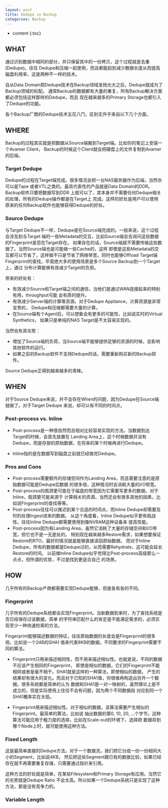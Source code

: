 ```yaml
---
layout: post
title: Dedupe in Backup
categories: Backup
---
```


* content 
{:toc}

## WHAT
通过识别数据中相同的部分，并只保留其中的一份拷贝，这个过程就是去重(Dedupe)。往往
Dedupe和压缩一起使用，而且都能起到减少数据长度从而提高磁盘利用率，这是两种不一样的技术。

自从Data Domain把Dedupe技术在Backup领域发扬光大之后，Dedupe就成为了Backup领域的标配。
通常Backup的数据都有大量的重复，所有Backup解决方案都必须包括这样那样的Dedupe，而且
现在越来越多的Primary Storage也都引入了Dedupe的功能。

各个Backup厂商的Dedupe技术五花八门，区别无外乎来自以下几个方面。

## WHERE
Backup的过程其实就是把数据从Source端搬到Target端。比如你的笔记上安装一个Avamer Client，
Backup的时候这个Client就会把硬盘上的文件复制到Avamer的后端。

### Target Dedupe

Dedupe的过程在Target端完成。很多情况会把一台NAS服务器作为后端，当然亦可以是Tape
或者VTL之类的。最具代表性的产品就是Data Domain的DDR。Backup软件只要把数据写到DDR
上就可以了，其本身并不需要任何Dedupe相关的处理，所有的Dedupe操作都是在Target上
完成。这样的好处是用户可以使用原来的任何Backup软件也能够获得Dedupe的好处。
		
### Source Dedupe

与Target Dedupe不一样，Dedupe是在Source端完成的。一般来说，这个过程会涉及到与Target
端的一些Metadata的交互，比如Source端会去询问这些数据的Fingerprint是否在Target存在。
如果存在的话，Source端就不需要传输这些数据了。当然Source端也是可能做一些Cache的，这样
即使是这些Metadata的交互都可以节省了，这样做不只是节省了网络带宽，同时也能够Offload
Target端Fingerprint的查找，毕竟绝大多的使用场景是多个Source Backup到一个Target上，通过
分布计算能够有效减少Target的负担。

带来的好处有：

* 有效减少Source和Target端之间的通信，当他们是通过WAN连接起来的特别有用，throughput可能
  会有质的提升。
* 有效减少Server端的计算等资源。对于Dedupe Appliance，计算资源是非常宝贵的，
  Dedupe和压缩都需要大量的计算。
* 在Source端有个Agent后，可以想象会有更多的可能性，比如说实时的Virtual Synthetics，
  如果只是单纯的NAS Target是不太容易实现的。

当然也有其劣势：

* 增加了Source端的负荷，当Source端不能够提供足够的资源的时候，会影响其他软件的运行。
* 如果之前的Backup软件不支持Dedupe的话，需要重新购买新的Backup软件。

Source Dedupe正得到越来越多的青睐。

## WHEN

对于Source Dedupe来说，并不会存在When的问题，因为Dedupe在Source端就做了。对于Target Dedupe
来说，却可以有不同的时间点。

### Post-process vs. Inline

* Post-process是一种很自然而且相对比较容易实现的方法。当数据到达Target的时候，会首先放置在
  Landing Area上，这个时候数据并没有Dedupe，而是存放的原始数据，在将来的某个时候再进行Dedupe。

* Inline指的是在数据写到磁盘之前就已经做完Dedupe。

### Pros and Cons

* Post-process需要额外的存储空间作为Landing Area，而且需要注意的是原始数据可能是Dedupe后数据
  的很多倍，这种情况时会消耗大量的I/O带宽。
* Post-process的瓶颈更可能在于磁盘的带宽因为它需要写更多的数据。对于Inline，瓶颈更可能来源于
  计算相关的资源。当然还会有很多其他的因素，比如说Fingerprint的查找等等。
* Post-process往往可以推迟到某个合适的时间点，而Inline Dedupe却需要及时的处理Ingest进来的数据。
  从这个角度看，Inline Dedupe似乎更有挑战性。往往Inline Dedupe都需要使用到像NVRAM这种设备来
  提高性能。
* Post-process因为有Landing Area，虽然它消耗了大量的存储空间和I/O带宽，但它也不是一无是处的。
  特别现在越来越多Restore需求，如果想要保证Restore的RTO，最好的情况就是能够直接读回原始数据。
  而对于Inline Dedupe，所有的数据都是Dedupe过的，从而需要Rehydrate，这可能会延长Restore的时间。
  以前做Inline Dedupe似乎觉得比Post-process高级那么一点点，但所谓的优势，不过是找到更适合自己
  的场景。

## HOW

几乎所有的Backup产商都需要实现Dedupe能够，但是各有各的不同。

### Fingerprint

几乎所有的Dedupe系统都会实现Fingerprint。当新数据到来时，为了查找系统是否已经保存过该数据，简单
的字符串匹配什么的肯定是不能满足需求的，必须实现至少一种快速检索的方法。

Fingerprint能够描述数据的特征，往往原始数据的长度会是Fingerprint的很多倍，比如说一个24B的SHA1
值来代表8KB的数据。不同要求的Fingerprint需要不同的算法。

* Fingerprint只用来描述相同性，而不用来描述相似性。也就是说，不同的数据不应该产生相同的Fingerprint，
  即使是相似的数据，它们的Fingerprint不能相同或者是毫不相干。SHA1就是这样的一种算法，即使相似的数据，
  产生的结果却有很大的变化。而且对于已知的SHA1值，你很难再构造出另外一个数据。很多系统都是简单的认为
  数据和SHA1是一对一映射的，虽然理论上是不成立的，但是实际使用上往往不会有问题，因为两个不同数据段
  对应到同一个SHA1概率实在太低。
  
* Fingerprint用来描述相似性。对于相似的数据，该算法需要产生相似的Fingerprint。最简单的算法，比如说
  抽出数据的第0, 10, 20, ...个字节。这种算法可能应用于粗力度的选择，比如在Scale-out的环境下，选择把
  数据存到哪个Node上时，就可能使用这种方法。

### Fixed Length

这是最简单直接的Dedupe方法。对于一个数据流，我们把它分成一份一份相同大小的Segment，比如说4KB，
然后把这些Segment跟已有的数据比较，如果已经存在就不再需要重复存储，只需要通过指针来引用。

这种方法的好处就是简单，在某些Filesystem和Primary Storage有应用。当然它的劣势就是Dedupe Ratio
不会太高。所以如果一个Dedupe系统只是实现了这种方法，那是没有竞争力的。

### Variable Length
